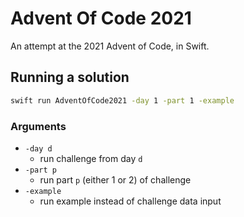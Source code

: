 # Advent Of Code 2021

An attempt at the 2021 Advent of Code, in Swift.

## Running a solution

```sh
swift run AdventOfCode2021 -day 1 -part 1 -example
```

### Arguments

- `-day d`
    - run challenge from day `d`
- `-part p`
    - run part `p` (either 1 or 2) of challenge
- `-example`
    - run example instead of challenge data input